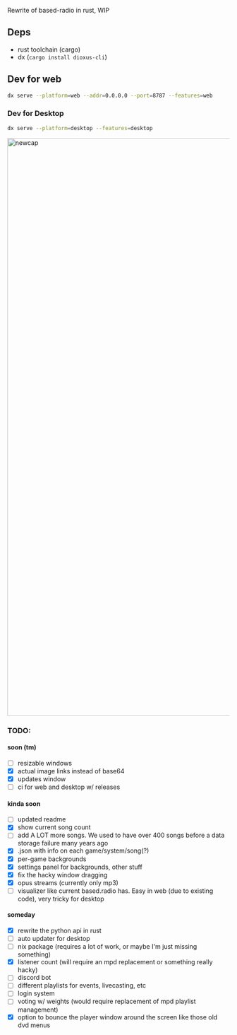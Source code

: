 Rewrite of based-radio in rust, WIP

## Deps
- rust toolchain (cargo)
- dx (`cargo install dioxus-cli`)

## Dev for web
```sh
dx serve --platform=web --addr=0.0.0.0 --port=8787 --features=web
```

### Dev for Desktop
```sh
dx serve --platform=desktop --features=desktop
```

<img width="2561" height="1308" alt="newcap" src="https://github.com/user-attachments/assets/d42728b4-e344-439a-8280-e8d22cd6ddf4" />



### TODO:

#### soon (tm)
- [ ] resizable windows
- [x] actual image links instead of base64
- [x] updates window
- [ ] ci for web and desktop w/ releases

#### kinda soon
- [ ] updated readme
- [x] show current song count
- [ ] add A LOT more songs. We used to have over 400 songs before a data storage failure many years ago
- [x] .json with info on each game/system/song(?)
- [x] per-game backgrounds
- [x] settings panel for backgrounds, other stuff
- [x] fix the hacky window dragging
- [x] opus streams (currently only mp3)
- [ ] visualizer like current based.radio has. Easy in web (due to existing code), very tricky for desktop

#### someday
- [x] rewrite the python api in rust
- [ ] auto updater for desktop
- [ ] nix package (requires a lot of work, or maybe I'm just missing something)
- [x] listener count (will require an mpd replacement or something really hacky)
- [ ] discord bot
- [ ] different playlists for events, livecasting, etc
- [ ] login system
- [ ] voting w/ weights (would require replacement of mpd playlist management)
- [x] option to bounce the player window around the screen like those old dvd menus
